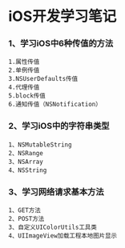 # iOS开发学习笔记


### 1、学习iOS中6种传值的方法

	1.属性传值
	2.单例传值
	3.NSUserDefaults传值
	4.代理传值
	5.block传值
	6.通知传值（NSNotification）
	
### 2、学习iOS中的字符串类型

	1、NSMutableString
	2、NSRange
	3、NSArray
	4、NSString
	
### 3、学习网络请求基本方法

	1、GET方法
	2、POST方法
	3、自定义UIColorUtils工具类
	4、UIImageView加载工程本地图片显示